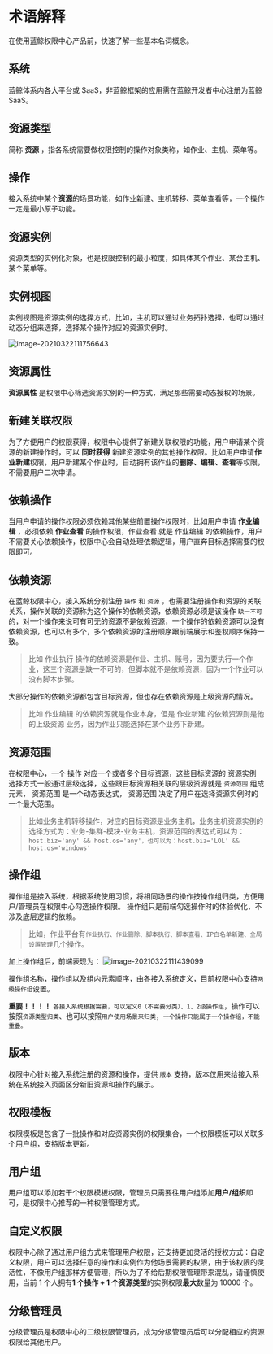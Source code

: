 # 术语解释

在使用蓝鲸权限中心产品前，快速了解一些基本名词概念。

## 系统 

蓝鲸体系内各大平台或 SaaS，非蓝鲸框架的应用需在蓝鲸开发者中心注册为蓝鲸 SaaS。

## 资源类型 

简称 **资源** ，指各系统需要做权限控制的操作对象类称，如作业、主机、菜单等。

## 操作 

接入系统中某个**资源**的场景功能，如作业新建、主机转移、菜单查看等，一个操作一定是最小原子功能。

## 资源实例 

资源类型的实例化对象，也是权限控制的最小粒度，如具体某个作业、某台主机、某个菜单等。

## 实例视图

实例视图是资源实例的选择方式，比如，主机可以通过业务拓扑选择，也可以通过动态分组来选择，选择某个操作对应的资源实例时。

![image-20210322111756643](Term/image-20210322111756643.png)

## 资源属性

**资源属性** 是权限中心筛选资源实例的一种方式，满足那些需要动态授权的场景。

## 新建关联权限

为了方便用户的权限获得，权限中心提供了新建关联权限的功能，用户申请某个资源的新建操作时，可以 **同时获得** 新建资源实例的其他操作权限。比如用户申请**作业新建**权限，用户新建某个作业时，自动拥有该作业的**删除、编辑、查看**等权限，不需要用户二次申请。

## 依赖操作

当用户申请的操作权限必须依赖其他某些前置操作权限时，比如用户申请 **作业编辑** ，必须依赖 **作业查看** 的操作权限，作业查看 就是 作业编辑 的依赖操作，用户不需要关心依赖操作，权限中心会自动处理依赖逻辑，用户直奔目标选择需要的权限即可。

## 依赖资源

在蓝鲸权限中心，接入系统分别注册 `操作` 和 `资源` ，也需要注册操作和资源的关联关系，操作关联的资源称为这个操作的依赖资源，依赖资源必须是该操作 `缺一不可` 的，对一个操作来说可有可无的资源不是依赖资源，一个操作的依赖资源可以没有依赖资源，也可以有多个，多个依赖资源的注册顺序跟前端展示和鉴权顺序保持一致。

> 比如 作业执行 操作的依赖资源是作业、主机、账号，因为要执行一个作业，这三个资源是缺一不可的，但脚本就不是依赖资源，因为一个作业可以没有脚本步骤。

大部分操作的依赖资源都包含目标资源，但也存在依赖资源是上级资源的情况。

> 比如 作业编辑 的依赖资源就是作业本身，但是 作业新建 的依赖资源则是他的上级资源 业务，因为作业只能选择在某个业务下新建。

## 资源范围 

在权限中心，一个 操作 对应一个或者多个目标资源，这些目标资源的 资源实例 选择方式一般通过层级选择，这些跟目标资源相关联的层级资源就是 `资源范围` 组成元素， 资源范围 是一个动态表达式， 资源范围 决定了用户在选择资源实例时的一个最大范围。

> 比如业务主机转移操作，对应的目标资源是业务主机，业务主机资源实例的选择方式为：业务-集群-模块-业务主机，资源范围的表达式可以为： `host.biz='any' && host.os='any'，也可以为：host.biz='LOL' && host.os='windows'` 

## 操作组

操作组是接入系统，根据系统使用习惯，将相同场景的操作按操作组归类，方便用户/管理员在权限中心勾选操作权限。
操作组只是前端勾选操作时的体验优化，不涉及底层逻辑的依赖。
> 比如，作业平台有`作业执行、作业删除、脚本执行、脚本查看、IP白名单新建、全局设置管理`几个操作。

加上操作组后，前端表现为：
![image-20210322111439099](Term/image-20210322111439099.png)

操作组名称，操作组以及组内元素顺序，由各接入系统定义，目前权限中心支持`两级操作组`设置。

**重要！！！！**
`各接入系统根据需要，可以定义0（不需要分类）、1、2级操作组`，操作可以按照`资源类型归类`、也可以按照`用户使用场景来归类`，`一个操作只能属于一个操作组，不能重叠。`

## 版本

权限中心针对接入系统注册的资源和操作，提供 `版本` 支持，版本仅用来给接入系统在系统接入页面区分新旧资源和操作的展示。

## 权限模板

权限模板是包含了一批操作和对应资源实例的权限集合，一个权限模板可以关联多个用户组，支持版本更新。

## 用户组

用户组可以添加若干个权限模板权限，管理员只需要往用户组添加**用户/组织**即可，是权限中心推荐的一种权限管理方式。

## 自定义权限

权限中心除了通过用户组方式来管理用户权限，还支持更加灵活的授权方式：自定义权限，用户可以选择任意的操作和实例作为他场景需要的权限，由于该权限的灵活性，不像用户组那样方便管理，所以为了不给后期权限管理带来混乱，请谨慎使用，当前 1 个人拥有**1 个操作 + 1 个资源类型**的实例权限**最大**数量为 10000 个。

## 分级管理员

分级管理员是权限中心的二级权限管理员，成为分级管理员后可以分配相应的资源权限给其他用户。

